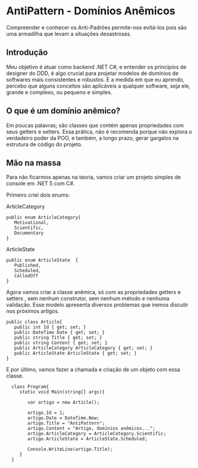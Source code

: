 # AntiPattern - Domínios Anêmicos

Compreender e conhecer os Anti-Padrões permite-nos evitá-los pois são uma armadilha que levam a situações desastrosas.

## Introdução

Meu objetivo é atuar como backend .NET C#, e entender os princípios de designer do DDD, é algo crucial para projetar modelos de domínios de softwares mais consistentes e robustos. E a medida em que eu aprendo, percebo que alguns conceitos são aplicáveis a qualquer software, seja ele, grande e complexo, ou pequeno e simples.

## O que é um domínio anêmico?

Em poucas palavras; são classes que contém apenas propriedades com seus getters e setters. Essa prática, não é recomenda porque não explora o verdadeiro poder da POO, e também, a longo prazo, gerar gargalos na estrutura de código do projeto.

## Mão na massa

Para não ficarmos apenas na teoria, vamos criar um projeto simples de console em .NET 5 com C#.


Primeiro criei dois enums:

ArticleCategory

    public enum ArticleCategory{
       Motivational,
       Scientific,
       Documentary
    }

ArticleState

    public enum ArticleState  {
       Published,
       Scheduled,
       CalledOff
    }


Agora vamos criar a classe anêmica, só com as propriedades getters e setters , sem nenhum construtor, sem nenhum método e nenhuma validação. Esse modelo apresenta diversos problemas que iremos discutir nos próximos artigos.

    public class Article{
       public int Id { get; set; }
       public DateTime Date { get; set; }
       public string Title { get; set; }
       public string Content { get; set; }
       public ArticleCategory ArticleCategory { get; set; }
       public ArticleState ArticleState { get; set; }
    }


E por último, vamos fazer a chamada e criação de um objeto com essa classe.

      class Program{
         static void Main(string[] args){

            var artigo = new Article();

            artigo.Id = 1;
            artigo.Date = DateTime.Now;
            artigo.Title = "AntiPattern";
            artigo.Content = "Artigo, domínios anêmicos...";
            artigo.ArticleCategory = ArticleCategory.Scientific;
            artigo.ArticleState = ArticleState.Scheduled;

            Console.WriteLine(artigo.Title);
         }
      }
